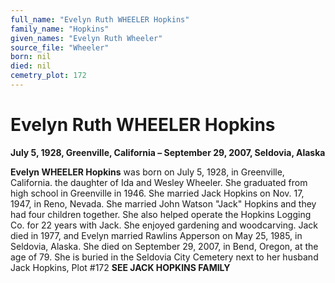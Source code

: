 ```yaml
---
full_name: "Evelyn Ruth WHEELER Hopkins"
family_name: "Hopkins"
given_names: "Evelyn Ruth Wheeler"
source_file: "Wheeler"
born: nil
died: nil
cemetry_plot: 172
---
```

# Evelyn Ruth WHEELER Hopkins

**July 5, 1928, Greenville, California – September 29, 2007, Seldovia,
Alaska**

**Evelyn WHEELER Hopkins** was born on July 5, 1928, in Greenville,
California. the daughter of Ida and Wesley Wheeler. She graduated from
high school in Greenville in 1946. She married Jack Hopkins on Nov. 17,
1947, in Reno, Nevada. She married John Watson "Jack" Hopkins and they
had four children together. She also helped operate the Hopkins Logging
Co. for 22 years with Jack. She enjoyed gardening and woodcarving. Jack
died in 1977, and Evelyn married Rawlins Apperson on May 25, 1985, in
Seldovia, Alaska. She died on September 29, 2007, in Bend, Oregon, at
the age of 79. She is buried in the Seldovia City Cemetery next to her
husband Jack Hopkins, Plot \#172 **SEE JACK HOPKINS FAMILY**
